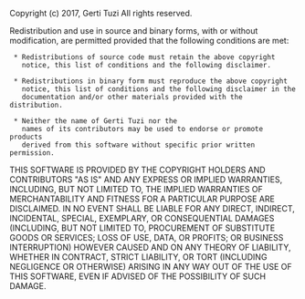 Copyright (c) 2017, Gerti Tuzi
All rights reserved.

Redistribution and use in source and binary forms, with or without
modification, are permitted provided that the following conditions are met:

     * Redistributions of source code must retain the above copyright
       notice, this list of conditions and the following disclaimer.
       
     * Redistributions in binary form must reproduce the above copyright
       notice, this list of conditions and the following disclaimer in the
       documentation and/or other materials provided with the distribution.
       
     * Neither the name of Gerti Tuzi nor the
       names of its contributors may be used to endorse or promote products
       derived from this software without specific prior written permission.

 THIS SOFTWARE IS PROVIDED BY THE COPYRIGHT HOLDERS AND CONTRIBUTORS "AS IS" AND
 ANY EXPRESS OR IMPLIED WARRANTIES, INCLUDING, BUT NOT LIMITED TO, THE IMPLIED
 WARRANTIES OF MERCHANTABILITY AND FITNESS FOR A PARTICULAR PURPOSE ARE
 DISCLAIMED. IN NO EVENT SHALL <COPYRIGHT HOLDER> BE LIABLE FOR ANY
 DIRECT, INDIRECT, INCIDENTAL, SPECIAL, EXEMPLARY, OR CONSEQUENTIAL DAMAGES
 (INCLUDING, BUT NOT LIMITED TO, PROCUREMENT OF SUBSTITUTE GOODS OR SERVICES;
 LOSS OF USE, DATA, OR PROFITS; OR BUSINESS INTERRUPTION) HOWEVER CAUSED AND
 ON ANY THEORY OF LIABILITY, WHETHER IN CONTRACT, STRICT LIABILITY, OR TORT
 (INCLUDING NEGLIGENCE OR OTHERWISE) ARISING IN ANY WAY OUT OF THE USE OF THIS
 SOFTWARE, EVEN IF ADVISED OF THE POSSIBILITY OF SUCH DAMAGE.
